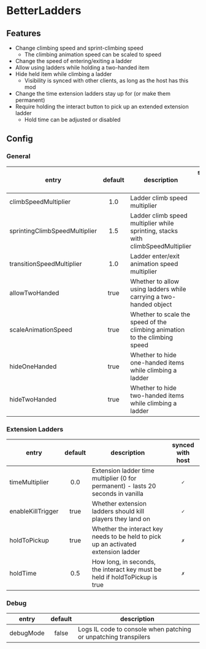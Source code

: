 # BetterLadders
## Features
- Change climbing speed and sprint-climbing speed
	- The climbing animation speed can be scaled to speed
- Change the speed of entering/exiting a ladder
- Allow using ladders while holding a two-handed item
- Hide held item while climbing a ladder
	- Visibility is synced with other clients, as long as the host has this mod
- Change the time extension ladders stay up for (or make them permanent)
- Require holding the interact button to pick up an extended extension ladder
	- Hold time can be adjusted or disabled

## Config
### General
entry | default | description | synced with host
----- | :-----: | ----------- | :--------------:
climbSpeedMultiplier | 1.0 | Ladder climb speed multiplier | `✓`
sprintingClimbSpeedMultiplier | 1.5 | Ladder climb speed multiplier while sprinting, stacks with climbSpeedMultiplier | `✓`
transitionSpeedMultiplier | 1.0 | Ladder enter/exit animation speed multiplier | `✓`
allowTwoHanded | true | Whether to allow using ladders while carrying a two-handed object | `✓`
scaleAnimationSpeed | true | Whether to scale the speed of the climbing animation to the climbing speed | `✓`
hideOneHanded | true | Whether to hide one-handed items while climbing a ladder | `✗`
hideTwoHanded | true | Whether to hide two-handed items while climbing a ladder | `✗`
### Extension Ladders
entry | default | description | synced with host
----- | :-----: | ----------- | :--------------:
timeMultiplier | 0.0 | Extension ladder time multiplier (0 for permanent) - lasts 20 seconds in vanilla | `✓`
enableKillTrigger | true | Whether extension ladders should kill players they land on | `✓`
holdToPickup | true | Whether the interact key needs to be held to pick up an activated extension ladder | `✗`
holdTime | 0.5 | How long, in seconds, the interact key must be held if holdToPickup is true | `✗`
### Debug
entry | default | description
----- | :-----: | -----------
debugMode | false | Logs IL code to console when patching or unpatching transpilers